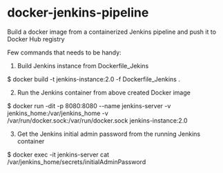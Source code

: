 # docker-jenkins-pipeline
Build a docker image from a containerized Jenkins pipeline and push it to Docker Hub registry

Few commands that needs to be handy:

1. Build Jenkins instance from Dockerfile_Jekins

$ docker build -t jenkins-instance:2.0 -f Dockerfile_Jenkins .

2. Run the Jenkins container from above created Docker image

$ docker run -dit -p 8080:8080 --name jenkins-server -v jenkins_home:/var/jenkins_home -v /var/run/docker.sock:/var/run/docker.sock jenkins-instance:2.0

3. Get the Jenkins initial admin password from the running Jenkins container

$ docker exec -it jenkins-server cat /var/jenkins_home/secrets/initialAdminPassword